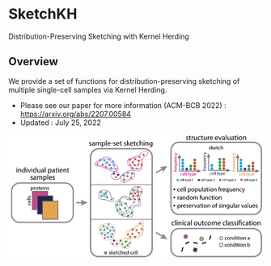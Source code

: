 # SketchKH
Distribution-Preserving Sketching with Kernel Herding 

## Overview
We provide a set of functions for distribution-preserving sketching of multiple single-cell samples via Kernel Herding. 
* Please see our paper for more information (ACM-BCB 2022) : https://arxiv.org/abs/2207.00584
* Updated : July 25, 2022

![Sketching via KH Overview](sketch_overview.png)

